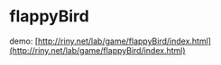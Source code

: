 flappyBird
==========

demo: [http://riny.net/lab/game/flappyBird/index.html](http://riny.net/lab/game/flappyBird/index.html)

